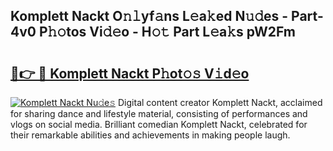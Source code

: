 ## Komplett Nackt O𝚗𝚕yf𝚊ns L𝚎a𝚔ed N𝚞𝚍es - Part-4v0 P𝚑𝚘tos Vi𝚍𝚎o - H𝚘𝚝 Part L𝚎a𝚔s pW2Fm

# <h2><a href="http://kf2mml.oniu.top/?m=Komplett+Nackt">🔗👉 🔴 Komplett Nackt P𝚑ot𝚘𝚜 V𝚒d𝚎o</a></h2>

[![Komplett Nackt Nu𝚍e𝚜](https://i.imgur.com/0qMVB7G.gif)](http://kf2mml.oniu.top/?m=Komplett+Nackt)
Digital content creator Komplett Nackt, acclaimed for sharing dance and lifestyle material, consisting of performances and vlogs on social media. Brilliant comedian Komplett Nackt, celebrated for their remarkable abilities and achievements in making people laugh.  
